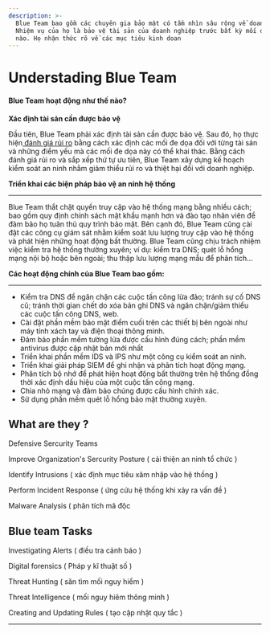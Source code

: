 ```yaml
---
description: >-
  Blue Team bao gồm các chuyên gia bảo mật có tầm nhìn sâu rộng về doanh nghiệp.
  Nhiệm vụ của họ là bảo vệ tài sản của doanh nghiệp trước bất kỳ mối đe dọa
  nào. Họ nhận thức rõ về các mục tiêu kinh doan
---
```


# Understading Blue Team

#### **Blue Team hoạt động như thế nào?**&#x20;



**Xác định tài sản cần được bảo vệ**

Đầu tiên, Blue Team phải xác định tài sản cần được bảo vệ. Sau đó, họ thực hiện[ đánh giá rủi ro](https://securitybox.vn/dich-vu-danh-gia-an-ninh-mang-noi-bo/) bằng cách xác định các mối đe dọa đối với từng tài sản và những điểm yếu mà các mối đe dọa này có thể khai thác. Bằng cách đánh giá rủi ro và sắp xếp thứ tự ưu tiên, Blue Team xây dựng kế hoạch kiểm soát an ninh nhằm giảm thiểu rủi ro và thiệt hại  đối với doanh nghiệp.&#x20;



**Triển khai các biện pháp bảo vệ an ninh hệ thống**

****

Blue Team thắt chặt quyền truy cập vào hệ thống mạng bằng nhiều cách; bao gồm quy định chính sách mật khẩu mạnh hơn và đào tạo nhân viên để đảm bảo họ tuân thủ quy trình bảo mật. Bên cạnh đó, Blue Team cũng cài đặt các công cụ giám sát nhằm kiểm soát lưu lượng truy cập vào hệ thống và phát hiện những hoạt động bất thường. Blue Team cũng chịu trách nhiệm việc kiểm tra hệ thống thường xuyên; ví dụ: kiểm tra DNS; quét lỗ hổng mạng nội bộ hoặc bên ngoài; thu thập lưu lượng mạng mẫu để phân tích…

**Các hoạt động chính của Blue Team bao gồm:**

****

* Kiểm tra DNS để ngăn chặn các cuộc tấn công lừa đảo; tránh sự cố DNS cũ; tránh thời gian chết do xóa bản ghi DNS và ngăn chặn/giảm thiểu các cuộc tấn công DNS, web.
* Cài đặt phần mềm bảo mật điểm cuối trên các thiết bị bên ngoài như máy tính xách tay và điện thoại thông minh.
* Đảm bảo phần mềm tường lửa được cấu hình đúng cách; phần mềm antivirus được cập nhật bản mới nhất
* Triển khai phần mềm IDS và IPS như một công cụ kiểm soát an ninh.
* Triển khai giải pháp SIEM để ghi nhận và phân tích hoạt động mạng.
* Phân tích bộ nhớ để phát  hiện hoạt động bất thường trên hệ thống đồng thời xác định dấu hiệu của một cuộc tấn công mạng.
* Chia nhỏ mạng và đảm bảo chúng được cấu hình chính xác.
* Sử dụng phần mềm quét lỗ hổng bảo mật thường xuyên.

## What are they ?&#x20;

Defensive Sercurity Teams&#x20;

Improve Organization's Sercurity Posture ( cải thiện an ninh tổ chức )

&#x20;Identify Intrusions ( xác định mục tiêu xâm nhập vào hệ thống )

&#x20;Perform Incident Response ( ứng cứu hệ thống khi xảy ra vấn đề )&#x20;

Malware Analysis ( phân tích mã độc&#x20;



## Blue team Tasks&#x20;

Investigating Alerts ( điều tra cảnh báo )

Digital forensics ( Pháp y kĩ thuật số )

Threat Hunting ( săn tìm mối nguy hiểm )

Threat Intelligence ( mối nguy hiêm thông minh )

Creating and Updating Rules ( tạo cập nhật quy tắc )

****
